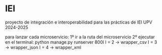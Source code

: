 # IEI
proyecto de integración e interoperabilidad para las prácticas de IEI UPV 2024-2025

para lanzar cada microservicio:
1º ir a la ruta del microservicio
2º ejecutar en el terminal: python manage.py runserver 800I
I = 2 -> wrapper_csv
I = 3 -> wrapper_json
I = 4 -> wrapper_xml